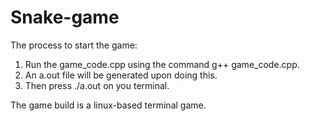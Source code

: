 # Snake-game
The process to start the game:
1. Run the game_code.cpp using the command g++ game_code.cpp.
2. An a.out file will be generated upon doing this.
3. Then press ./a.out on you terminal.

The game build is a linux-based terminal game. 
